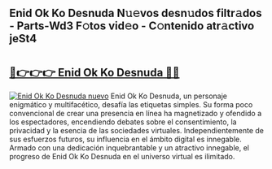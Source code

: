 ## Enid Ok Ko Desnuda N𝚞𝚎vos desn𝚞dos filtr𝚊dos - Parts-Wd3 F𝚘tos vid𝚎o - C𝚘ntenido atr𝚊ctivo jeSt4

# <h2><a href="http://mb30r8.tromn.icu/?c=Enid+Ok+Ko+Desnuda">🔗👉👉👉 Enid Ok Ko Desnuda 🔗🔗</a></h2>

[![Enid Ok Ko Desnuda nuevo](https://i.imgur.com/pEAQMta.gif)](http://mb30r8.tromn.icu/?c=Enid+Ok+Ko+Desnuda)
Enid Ok Ko Desnuda, un personaje enigmático y multifacético, desafía las etiquetas simples. Su forma poco convencional de crear una presencia en línea ha magnetizado y ofendido a los espectadores, encendiendo debates sobre el consentimiento, la privacidad y la esencia de las sociedades virtuales. Independientemente de sus esfuerzos futuros, su influencia en el ámbito digital es innegable. Armado con una dedicación inquebrantable y un atractivo innegable, el progreso de Enid Ok Ko Desnuda en el universo virtual es ilimitado.
